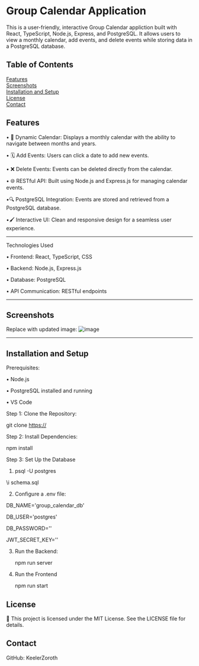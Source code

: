 # Group Calendar Application

This is a user-friendly, interactive Group Calendar appliction built with React, TypeScript, Node.js, Express, and PostgreSQL. It allows users to view a monthly calendar, add events, and delete events while storing data in a PostgreSQL database.

## Table of Contents
  [Features](#features)  
  [Screenshots](#screenshots)  
  [Installation and Setup](#installation-and-setup)  
  [License](#license)  
  [Contact](#contact)  

## Features

• 📅 Dynamic Calendar: Displays a monthly calendar with the ability to navigate between months and years.

• 🗓️ Add Events: Users can click a date to add new events.

• ❌ Delete Events: Events can be deleted directly from the calendar.

• 🌐 RESTful API: Built using Node.js and Express.js for managing calendar events.

•🔍 PostgreSQL Integration: Events are stored and retrieved from a PostgreSQL database.

•🖌️ Interactive UI: Clean and responsive design for a seamless user experience.

-------------------------------------------------------------------------------------------------------------------------------

Technologies Used

• Frontend: React, TypeScript, CSS

• Backend: Node.js, Express.js

• Database: PostgreSQL

• API Communication: RESTful endpoints

-------------------------------------------------------------------------------------------------------------------------------

## Screenshots

Replace with updated image:
![image](https://github.com/user-attachments/assets/785304c6-037a-44c8-ba83-3df93dc8bab5)


-------------------------------------------------------------------------------------------------------------------------------

## Installation and Setup

Prerequisites:

• Node.js

• PostgreSQL installed and running

• VS Code

Step 1: Clone the Repository:

  git clone [https://](https://github.com/KeelerZoroth/Group-Calendar)

Step 2: Install Dependencies:

  npm install

Step 3: Set Up the Database

1. psql -U postgres

  \i schema.sql

2. Configure a .env file:

  DB_NAME='group_calendar_db'
  
  DB_USER='postgres'
  
  DB_PASSWORD=''
  
  JWT_SECRET_KEY=''

3. Run the Backend:

   npm run server

4. Run the Frontend

   npm run start

## License

🎀 This project is licensed under the MIT License. See the LICENSE file for details.

## Contact

GitHub: KeelerZoroth






